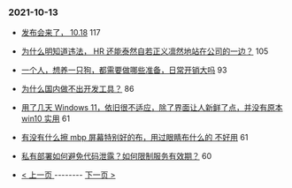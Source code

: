 ### 2021-10-13 
- [发布会来了， 10.18](https://www.v2ex.com/t/807432) 117
- [为什么明知道违法， HR 还能泰然自若正义凛然地站在公司的一边？](https://www.v2ex.com/t/807450) 105
- [一个人，想养一只狗，都需要做哪些准备，日常开销大吗](https://www.v2ex.com/t/807465) 93
- [为什么国内做不出开发工具？](https://www.v2ex.com/t/807502) 86
- [用了几天 Windows 11，依旧很不适应，除了界面让人新鲜了点，并没有原本 win10 实用](https://www.v2ex.com/t/807474) 61
- [有没有什么擦 mbp 屏幕特别好的布，用过眼睛布什么的 不好用](https://www.v2ex.com/t/807516) 61
- [私有部署如何避免代码泄露？如何限制服务有效期？](https://www.v2ex.com/t/807464) 60 

- [ < 上一页 ](https://github.com/able8/v2ex-hot-record/blob/master/2021-10-12.md) -------- [ 下一页 > ](https://github.com/able8/v2ex-hot-record/blob/master/2021-10-14.md)